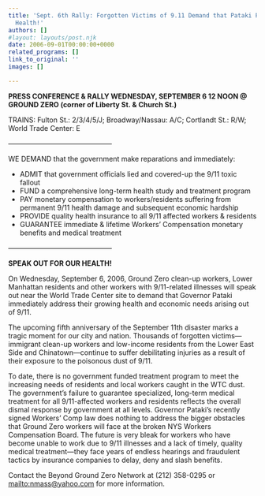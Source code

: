 ```yaml
---
title: 'Sept. 6th Rally: Forgotten Victims of 9.11 Demand that Pataki Protect Our
  Health!'
authors: []
#layout: layouts/post.njk
date: 2006-09-01T00:00:00+0000
related_programs: []
link_to_original: ''
images: []

---
```

**PRESS CONFERENCE & RALLY WEDNESDAY, SEPTEMBER 6 12 NOON @ GROUND ZERO (corner of Liberty St. & Church St.)**

TRAINS: Fulton St.: 2/3/4/5/J; Broadway/Nassau: A/C; Cortlandt St.: R/W; World Trade Center: E

———————————————

WE DEMAND that the government make reparations and immediately:

* ADMIT that government officials lied and covered-up the 9/11 toxic fallout
* FUND a comprehensive long-term health study and treatment program
* PAY monetary compensation to workers/residents suffering from permanent 9/11 health damage and subsequent economic hardship
* PROVIDE quality health insurance to all 9/11 affected workers & residents
* GUARANTEE immediate & lifetime Workers’ Compensation monetary benefits and medical treatment

———————————————

**SPEAK OUT FOR OUR HEALTH!**

On Wednesday, September 6, 2006, Ground Zero clean-up workers, Lower Manhattan residents and other workers with 9/11-related illnesses will speak out near the World Trade Center site to demand that Governor Pataki immediately address their growing health and economic needs arising out of 9/11.

The upcoming fifth anniversary of the September 11th disaster marks a tragic moment for our city and nation. Thousands of forgotten victims—immigrant clean-up workers and low-income residents from the Lower East Side and Chinatown—continue to suffer debilitating injuries as a result of their exposure to the poisonous dust of 9/11.

To date, there is no government funded treatment program to meet the increasing needs of residents and local workers caught in the WTC dust. The government’s failure to guarantee specialized, long-term medical treatment for all 9/11-affected workers and residents reflects the overall dismal response by government at all levels. Governor Pataki’s recently signed Workers’ Comp law does nothing to address the bigger obstacles that Ground Zero workers will face at the broken NYS Workers Compensation Board. The future is very bleak for workers who have become unable to work due to 9/11 illnesses and a lack of timely, quality medical treatment—they face years of endless hearings and fraudulent tactics by insurance companies to delay, deny and slash benefits.

Contact the Beyond Ground Zero Network at (212) 358-0295 or [mailto:nmass@yahoo.com](mailto:nmass@yahoo.com) for more information.